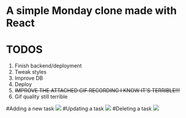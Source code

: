 # A simple Monday clone made with React

# TODOS
1. Finish backend/deployment
2. Tweak styles
3. Improve DB
4. Deploy
5. ~~IMPROVE THE ATTACHED GIF RECORDING I KNOW IT'S TERRIBLE!!!~~
6. Gif quality still terrible

#Adding a new task
![](https://i.imgur.com/kS3JwPr.gif)
#Updating a task
![](https://i.imgur.com/2SazTXr.gif)
#Deleting a task
![](https://i.imgur.com/B37TETm.gif)
